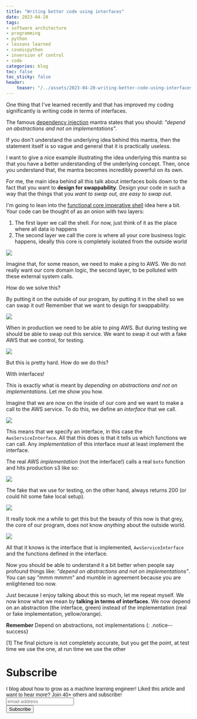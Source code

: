 ```yaml
---
title: "Writing better code using interfaces"
date: 2023-04-20
tags:
- software architecture
- programming
- python
- lessons learned
- cosmicpython
- inversion of control
- code
categories: blog
toc: false
toc_sticky: false
header:
    teaser: "/../assets/2023-04-20-writing-better-code-using-interfaces/thumbnail.png"
---
```

<!-- ctrl + alt + v -->

One thing that I've learned recently and that has improved my coding significantly is writing code in terms of interfaces. 

The famous [dependency injection](https://en.wikipedia.org/wiki/Dependency_injection#:~:text=In%20software%20engineering%2C%20dependency%20injection,leading%20to%20loosely%20coupled%20programs.) mantra states that you should: *"depend on abstractions and not on implementations"*. 

If you don't understand the underlying idea behind this mantra, then the statement itself is so vague and general that it is practically useless.

I want to give a nice example illustrating the idea underlying this mantra so that you have a better understanding of the underlying concept. Then, once you understand that, the mantra becomes incredibly powerful on its own.

For me, the main idea behind all this talk about interfaces boils down to the fact that you want to **design for swappability**.
Design your code in such a way that the things that you *want to swap out, are easy to swap out*.

I'm going to lean into the [functional core imperative shell](https://www.destroyallsoftware.com/screencasts/catalog/functional-core-imperative-shell) idea here a bit. Your code can be thought of as an onion with two layers:

1.  The first layer we call the shell. For now, just think of it as the place where all data io happens
2.  The second layer we call the core is where all your core business logic happens, ideally this core is completely isolated from the outside world

![](/../assets/2023-04-20-writing-better-code-using-interfaces/2023-04-20-18-33-58.png)

Imagine that, for some reason, we need to make a ping to AWS. We do not really want our core domain logic, the second layer, to be polluted with these external system calls. 

How do we solve this? 

By putting it on the outside of our program, by putting it in the shell so we can swap it out! Remember that we want to design for swappability.

![](/../assets/2023-04-20-writing-better-code-using-interfaces/2023-04-20-18-37-13.png)

When in production we need to be able to ping AWS. But during testing we should be able to swap out this service. We want to swap it out with a fake AWS that we control, for testing.

![](/../assets/2023-04-20-writing-better-code-using-interfaces/2023-04-20-18-39-10.png)

But this is pretty hard. How do we do this? 

With interfaces!

This is exactly what is meant by *depending on abstractions and not on implementations*. Let me show you how.

Imagine that we are now on the inside of our core and we want to make a call to the AWS service. To do this, we define an *interface* that we call.

![](/../assets/2023-04-20-writing-better-code-using-interfaces/2023-04-20-18-42-48.png)

This means that we specify an interface, in this case the `AwsServiceInterface`. All that this does is that it tells us which functions we can call. Any *implementation* of this interface *must* at least implement the interface.

The real AWS *implementation* (not the interface!) calls a real `boto` function and hits production s3 like so:


![](/../assets/2023-04-20-writing-better-code-using-interfaces/2023-04-20-18-45-34.png)

The fake that we use for testing, on the other hand, always returns 200 (or could hit some fake local setup).

![](/../assets/2023-04-20-writing-better-code-using-interfaces/2023-04-20-18-46-56.png)

It really took me a while to get this but the beauty of this now is that grey, the core of our program, does not know *anything* about the outside world. 

![](/../assets/2023-04-20-writing-better-code-using-interfaces/2023-04-20-18-51-45.png)


All that it knows is the interface that is implemented, `AwsServiceInterface` and the functions defined in the interface.

Now you should be able to understand it a bit better when people say profound things like: *"depend on abstractions and not on implementations"*. You can say "mmm mmmm" and mumble in agreement because you are enlightened too now. 

Just because I enjoy talking about this so much, let me repeat myself. We now know what we mean by **talking in terms of interfaces**. We now depend on an abstraction (the interface, green) instead of the implementation (real or fake implementation, yellow/orange).

**Remember** Depend on abstractions, not implementations
{: .notice--success}

[1] The final picture is not completely accurate, but you get the point, at test time we use the one, at run time we use the other


# Subscribe
<!-- Begin Mailchimp Signup Form -->
<link href="//cdn-images.mailchimp.com/embedcode/horizontal-slim-10_7.css" rel="stylesheet" type="text/css">
<style type="text/css">
#mc_embed_signup{background:#fff; clear:left; font:14px Helvetica,Arial,sans-serif; width:100%;}
/* Add your own Mailchimp form style overrides in your site stylesheet or in this style block.
    We recommend moving this block and the preceding CSS link to the HEAD of your HTML file. */
</style>
<div id="mc_embed_signup">
<form action="https://gmail.us3.list-manage.com/subscribe/post?u=92fe86c389878585bc87837e8&amp;id=50543deff9" method="post" id="mc-embedded-subscribe-form" name="mc-embedded-subscribe-form" class="validate" target="_blank" novalidate>
    <div id="mc_embed_signup_scroll">
<label for="mce-EMAIL">I blog about how to grow as a machine learning engineer! Liked this article and want to hear more? Join 40+ others and subscribe!</label>
<input type="email" value="" name="EMAIL" class="email" id="mce-EMAIL" placeholder="email address" required>
    <!-- real people should not fill this in and expect good things - do not remove this or risk form bot signups-->
    <div style="position: absolute; left: -5000px;" aria-hidden="true"><input type="text" name="b_92fe86c389878585bc87837e8_50543deff9" tabindex="-1" value=""></div>
    <div class="clear"><input type="submit" value="Subscribe" name="subscribe" id="mc-embedded-subscribe" class="button"></div>
    </div>
</form>
</div>
<!--End mc_embed_signup-->
    